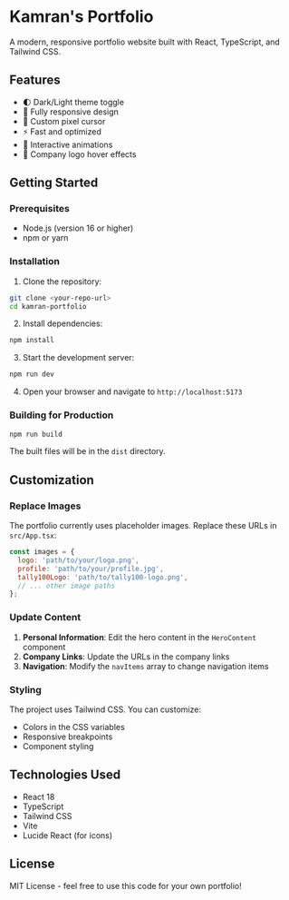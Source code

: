 # Kamran's Portfolio

A modern, responsive portfolio website built with React, TypeScript, and Tailwind CSS.

## Features

- 🌓 Dark/Light theme toggle
- 📱 Fully responsive design
- 🎨 Custom pixel cursor
- ⚡ Fast and optimized
- 🎯 Interactive animations
- 🔗 Company logo hover effects

## Getting Started

### Prerequisites

- Node.js (version 16 or higher)
- npm or yarn

### Installation

1. Clone the repository:
```bash
git clone <your-repo-url>
cd kamran-portfolio
```

2. Install dependencies:
```bash
npm install
```

3. Start the development server:
```bash
npm run dev
```

4. Open your browser and navigate to `http://localhost:5173`

### Building for Production

```bash
npm run build
```

The built files will be in the `dist` directory.

## Customization

### Replace Images

The portfolio currently uses placeholder images. Replace these URLs in `src/App.tsx`:

```javascript
const images = {
  logo: 'path/to/your/logo.png',
  profile: 'path/to/your/profile.jpg',
  tally100Logo: 'path/to/tally100-logo.png',
  // ... other image paths
};
```

### Update Content

1. **Personal Information**: Edit the hero content in the `HeroContent` component
2. **Company Links**: Update the URLs in the company links
3. **Navigation**: Modify the `navItems` array to change navigation items

### Styling

The project uses Tailwind CSS. You can customize:
- Colors in the CSS variables
- Responsive breakpoints
- Component styling

## Technologies Used

- React 18
- TypeScript
- Tailwind CSS
- Vite
- Lucide React (for icons)

## License

MIT License - feel free to use this code for your own portfolio!